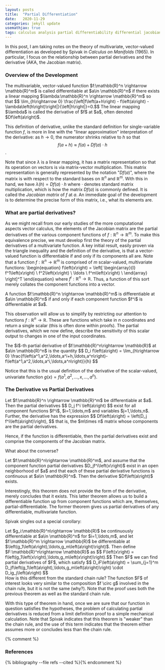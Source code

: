 ```yaml
---
layout: posts
title:  "Partial Differentiation"
date:   2020-11-29
categories: jekyll update
usemathjax: true
tags: calculus analysis partial differentiability differential jacobian
---
```


In this post, I am taking notes on the theory of multivariate, vector-valued differentiation as developed by Spivak in *Calculus on Manifolds* (1965). In particular, I focus on the relationship between partial derivatives and the derivative (AKA, the Jacobian matrix).

### Overview of the Development

<div class="definition">
The multivariable, vector-valued function $f:\mathbb{R}^n \rightarrow \mathbb{R}^m$ is called differentiable at $a\in \mathbb{R}^n$ if there exists a linear mapping $\lambda:\mathbb{R}^n \rightarrow \mathbb{R}^m$ so that $$ \lim_{h\rightarrow 0} \frac{\left|f\left(a+h\right) - f\left(a\right) - \lambda\left(h\right)\right|}{\left|h\right|}=0.$$ The linear mapping $\lambda$ is called the derivative of $f$ at $a$, often denoted $Df\left(a\right)$.
</div>

This definition of derivative, unlike the standard definition for single-variable function $f$, is more in line with the "linear approximation" interpretation of the derivative: as $h\rightarrow 0$, the numerator shrinks relative to $h$ so that $$ f\left(a+h\right) \approx f\left(a\right) + Df\left(a\right)\cdot h$$.

Note that since $\lambda$ is a linear mapping, it has a matrix representation so that its operation on vectors is via matrix-vector multiplication. This matrix representation is generally represented by the notation "$Df\left(a\right)$", where the matrix is with respect to the standard bases on $\mathbb{R}^n$ and $\mathbb{R}^m.$ With this in hand, we have $\lambda\left(h\right) = Df\left(a\right)\cdot h$ where $\cdot$ denotes standard matrix multiplication, which is how the matrix $Df\left(a\right)$ is commonly defined. It is called the *Jacobian matrix* of $f$ at $a$. An immediate goal of the development is to determine the precise form of this matrix, i.e., what its elements are.

### What are partial derivatives?

As we might recall from our early studies of the more computational aspects vector calculus, the elements of the Jacobian matrix are the partial derivatives of the various component functions of $f:\mathbb{R}^n\rightarrow \mathbb{R}^m$. To make this equivalence precise, we must develop first the theory of the partial derivatives of a multivariate function. A key initial result, easily proven via the triangle inequality and the definition of the derivative, is that a vector-valued function is differentiable if and only if its components all are. Note that a function $f:\mathbb{R}^n\rightarrow \mathbb{R}^m$ is comprised of $m$ scalar-valued, multivariate functions: \begin{equation} f\left(x\right) = \left[ 
    \begin{array}{l} 
        f^1\left(x\right) \\ 
        f^2\left(x\right) \\ 
        \ldots \\ 
        f^m\left(x\right) \\
    \end{array} 
    \right]^T \end{equation} where $f^i:\mathbb{R}^n\rightarrow \mathbb{R}$. Thus, a function of this sort merely collates the component functions into a vector.

<div class="lemma">
A function $f:\mathbb{R}^n \rightarrow \mathbb{R}^m$ is differentiable at $a\in \mathbb{R}^n$ if and only if each component function $f^i$ is differentiable at $a$.
</div>

This observation will allow us to simplify by restricting our attention to functions $f:\mathbb{R}^n\rightarrow \mathbb{R}$. These are functions which take in $n$ coordinates and return a single scalar (this is often done within proofs). The partial derivatives, which we now define, describe the sensitivity of this scalar output to changes in one of the input coordinates.

<div class="definition">
The $i$-th partial derivative of $f:\mathbb{R}^n\rightarrow \mathbb{R}$ at $a\in \mathbb{R}^n$ is the quantity $$ D_i f\left(a\right) = \lim_{h\rightarrow 0} \frac{f\left(a^1,a^2,\ldots,a^i+h,\ldots,a^n\right)-f\left(a^1,a^2,\ldots,a^i,\ldots,a^n\right)}{h} $$
</div>

Notice that this is the usual definition of the derivative of the scalar-valued, univariate function $g\left(x\right) = f\left(a^1,a^2,\ldots,x,\ldots,a^n\right)$.







### The Derivative vs Partial Derivatives

<div class="theorem">
Let $f:\mathbb{R}^n \rightarrow \mathbb{R}^m$ be differentiable at $a$. Then the partial derivatives $$ D_j f^i \left(a\right) $$ exist for all component functions $f^i$, $i=1,\ldots,m$ and variables $j=1,\ldots,n$. Further, the derivative has the expression $$ Df\left(a\right) = \left(D_j f^i\left(a\right)\right), $$ that is, the $m\times n$ matrix whose components are the partial derivatives.
</div>

Hence, if the function is differentiable, then the partial derivatives exist and comprise the components of the Jacobian matrix.

What about the converse?

<div class="theorem">
Let $f:\mathbb{R}^n\rightarrow \mathbb{R}^m$, and assume that the component function partial derivatives $D_jf^i\left(x\right)$ exist in an open neighborhood of $a$ and that each of these partial derivative functions is continuous at $a\in \mathbb{R}^n$. Then the derivative $Df\left(a\right)$ exists.
</div>

Interestingly, this theorem does not provide the form of the derivative, merely concludes that it exists. This latter theorem allows us to build a differentiable function up from component functions which are, themselves, partial-differentiable. The former theorem gives us partial derivatives of any differentiable, multivariate function.


Spivak singles out a special corollary:
<div class="theorem">
Let $g_i:\mathbb{R}^n\rightarrow \mathbb{R}$ be continuously differentiable at $a\in \mathbb{R}^n$ for $i=1,\ldots,m$, and let $f:\mathbb{R}^m \rightarrow \mathbb{R}$ be differentiable at $\left(g_1\left(a\right),\ldots,g_m\left(a\right)\right)$. Then define $F:\mathbb{R}^n\rightarrow \mathbb{R}$ as $$ F\left(x\right) = f\left(g_1\left(x\right),\ldots,g_m\left(x\right)\right).$$ Then $F$ we can find partial derivatives of $F$, which satisfy $$ D_iF\left(a\right) = \sum_{j=1}^m D_jf\left(g_1\left(a\right),\ldots,g_m\left(a\right)\right) \cdot D_ig_j\left(a\right) $$
</div>
How is this different from the standard chain rule? The function $F$ of interest looks very similar to the composition $f \circ g$ involved in the chain rule, but it is not the same (why?). Note that the proof uses both the previous theorem as well as the standard chain rule.

With this type of theorem in hand, once we are sure that our function in question satisfies the hypotheses, the problem of calculating partial derivatives is reduced from a limit definition proof to a simple mechanical calculation. Note that Spivak indicates that this theorem is "weaker" than the chain rule, and the use of this term indicates that the theorem either assumes more or concludes less than the chain rule.




{% comment %}
<h3>References</h3>
{% bibliography --file refs --cited %}{% endcomment %}